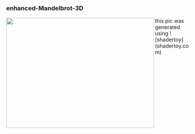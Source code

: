 ### enhanced-Mandelbrot-3D

<img align="left" width="400px" height="300px" src="https://i.ibb.co/z8HmrvV/capture.png"/>
this pic was generated using ![shadertoy](shadertoy.com)

<br clear="left"/>




